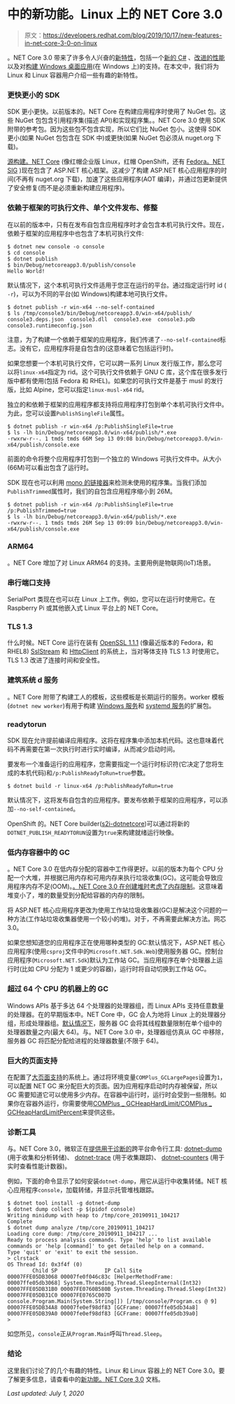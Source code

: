 # 中的新功能。Linux 上的 NET Core 3.0

> 原文：<https://developers.redhat.com/blog/2019/10/17/new-features-in-net-core-3-0-on-linux>

。NET Core 3.0 带来了许多令人兴奋的[新特性](https://docs.microsoft.com/en-us/dotnet/core/whats-new/dotnet-core-3-0)，包括一个[新的 C#](https://docs.microsoft.com/en-us/dotnet/csharp/whats-new/csharp-8) 、[改进的性能](https://devblogs.microsoft.com/dotnet/performance-improvements-in-net-core-3-0/)以及对[构建 Windows 桌面应用](https://devblogs.microsoft.com/dotnet/announcing-net-core-3-preview-1-and-open-sourcing-windows-desktop-frameworks/)(在 Windows 上)的支持。在本文中，我们将为 Linux 和 Linux 容器用户介绍一些有趣的新特性。

### 更快更小的 SDK

SDK 更小更快。以前版本的。NET Core 在构建应用程序时使用了 NuGet 包。这些 NuGet 包包含引用程序集(描述 API)和实现程序集。。NET Core 3.0 使用 SDK 附带的参考包。因为这些包不包含实现，所以它们比 NuGet 包小。这使得 SDK 更小(如果 NuGet 包包含在 SDK 中)或更快(如果 NuGet 包必须从 nuget.org 下载)。

[源构建。NET Core](https://github.com/dotnet/source-build/) (像红帽企业版 Linux，红帽 OpenShift，还有 [Fedora。NET SIG](https://fedoraloves.net/) )现在包含了 ASP.NET 核心框架。这减少了构建 ASP.NET 核心应用程序的时间(不再有 nuget.org 下载)，加速了这些应用程序(AOT 编译)，并通过包更新提供了安全修复(而不是必须重新构建应用程序)。

### 依赖于框架的可执行文件、单个文件发布、修整

在以前的版本中，只有在发布自包含应用程序时才会包含本机可执行文件。现在，依赖于框架的应用程序中也包含了本机可执行文件:

```
$ dotnet new console -o console
$ cd console
$ dotnet publish
$ bin/Debug/netcoreapp3.0/publish/console
Hello World!

```

默认情况下，这个本机可执行文件适用于您正在运行的平台。通过指定运行时 id ( `-r`)，可以为不同的平台(如 Windows)构建本地可执行文件。

```
$ dotnet publish -r win-x64 --no-self-contained
$ ls /tmp/console3/bin/Debug/netcoreapp3.0/win-x64/publish/
console3.deps.json  console3.dll  console3.exe  console3.pdb  console3.runtimeconfig.json

```

注意，为了构建一个依赖于框架的应用程序，我们传递了`--no-self-contained`标志。没有它，应用程序将是自包含的(这意味着它包括运行时)。

如果您想要一个本机可执行文件，它可以跨一系列 Linux 发行版工作，那么您可以将`linux-x64`指定为 rid。这个可执行文件依赖于 GNU C 库，这个库在很多发行版中都有使用(包括 Fedora 和 RHEL)。如果您的可执行文件是基于 musl 的发行版，比如 Alpine，您可以指定`linux-musl-x64` rid。

独立的和依赖于框架的应用程序都支持将应用程序打包到单个本机可执行文件中。为此，您可以设置`PublishSingleFile`属性。

```
$ dotnet publish -r win-x64 /p:PublishSingleFile=true
$ ls -lh bin/Debug/netcoreapp3.0/win-x64/publish/*.exe
-rwxrw-r--. 1 tmds tmds 66M Sep 13 09:08 bin/Debug/netcoreapp3.0/win-x64/publish/console.exe

```

前面的命令将整个应用程序打包到一个独立的 Windows 可执行文件中。从大小(66M)可以看出包含了运行时。

SDK 现在也可以利用 [mono 的链接器](https://github.com/mono/linker)来检测未使用的程序集。当我们添加`PublishTrimmed`属性时，我们的自包含应用程序缩小到 26M。

```
$ dotnet publish -r win-x64 /p:PublishSingleFile=true /p:PublishTrimmed=true
$ ls -lh bin/Debug/netcoreapp3.0/win-x64/publish/*.exe
-rwxrw-r--. 1 tmds tmds 26M Sep 13 09:09 bin/Debug/netcoreapp3.0/win-x64/publish/console.exe

```

### ARM64

。NET Core 增加了对 Linux ARM64 的支持。主要用例是物联网(IoT)场景。

### 串行端口支持

SerialPort 类现在也可以在 Linux 上工作。例如，您可以在运行时使用它。在 Raspberry Pi 或其他嵌入式 Linux 平台上的 NET Core。

### TLS 1.3

什么时候。NET Core 运行在装有 [OpenSSL 1.1.1](https://www.openssl.org/blog/blog/2018/09/11/release111/) (像最近版本的 Fedora，和 RHEL8) [SslStream](https://docs.microsoft.com/en-us/dotnet/api/system.net.security.sslstream?view=netcore-3.0) 和 [HttpClient](https://docs.microsoft.com/en-us/dotnet/api/system.net.http.httpclient?view=netcore-3.0) 的系统上，当对等体支持 TLS 1.3 时使用它。TLS 1.3 改进了连接时间和安全性。

### 建筑系统 d 服务

。NET Core 附带了构建工人的模板，这些模板是长期运行的服务。worker 模板(`dotnet new worker`)有用于构建 [Windows 服务](https://devblogs.microsoft.com/aspnet/net-core-workers-as-windows-services/)和 [systemd 服务](https://devblogs.microsoft.com/dotnet/net-core-and-systemd/)的扩展包。

### readytorun

SDK 现在允许提前编译应用程序。这将在程序集中添加本机代码。这也意味着代码不再需要在第一次执行时进行实时编译，从而减少启动时间。

要发布一个准备运行的应用程序，您需要指定一个运行时标识符(它决定了您将生成的本机代码)和`/p:PublishReadyToRun=true`参数。

```
$ dotnet build -r linux-x64 /p:PublishReadyToRun=true

```

默认情况下，这将发布自包含的应用程序。要发布依赖于框架的应用程序，可以添加`--no-self-contained`。

OpenShift 的。NET Core builder([s2i-dotnetcore](https://github.com/redhat-developer/s2i-dotnetcore))可以通过将新的`DOTNET_PUBLISH_READYTORUN`设置为`true`来构建就绪运行映像。

### 低内存容器中的 GC

。NET Core 3.0 在低内存分配的容器中工作得更好。以前的版本为每个 CPU 分配一个大堆，并根据已用内存和可用内存来执行垃圾收集(GC)。这可能会导致应用程序内存不足(OOM)。[。NET Core 3.0 在创建堆时考虑了内存限制](https://devblogs.microsoft.com/dotnet/using-net-and-docker-together-dockercon-2019-update/)。这意味着堆变小了，堆的数量受到分配给容器的内存的限制。

将 ASP.NET 核心应用程序更改为使用工作站垃圾收集器(GC)是解决这个问题的一种方法(工作站垃圾收集器使用一个较小的堆)。对于，不再需要此解决方法。网芯 3.0。

如果您想知道您的应用程序正在使用哪种类型的 GC:默认情况下，ASP.NET 核心应用程序(使用`csproj`文件中的`Microsoft.NET.Sdk.Web`)使用服务器 GC。控制台应用程序(`Microsoft.NET.Sdk`)默认为工作站 GC。当应用程序在单个处理器上运行时(比如 CPU 分配为 1 或更少的容器)，运行时将自动切换到工作站 GC。

### 超过 64 个 CPU 的机器上的 GC

Windows APIs 基于多达 64 个处理器的处理器组，而 Linux APIs 支持任意数量的处理器。在的早期版本中。NET Core 中，GC 会人为地将 Linux 上的处理器分组，形成处理器组。[默认情况下](https://docs.microsoft.com/en-us/dotnet/framework/configure-apps/file-schema/runtime/gccpugroup-element)，服务器 GC 会将其线程数量限制在单个组中的处理器数量之内(最大 64)。与。NET Core 3.0 中，处理器组仿真从 GC 中移除，服务器 GC 将匹配分配给进程的处理器数量(不限于 64)。

### 巨大的页面支持

在配置了[大页面支持](https://www.kernel.org/doc/Documentation/vm/hugetlbpage.txt)的系统上。通过将环境变量`COMPlus_GCLargePages`设置为`1`，可以配置 NET GC 来分配巨大的页面。因为应用程序启动时内存被保留，所以 GC 需要知道它可以使用多少内存。在容器中运行时，运行时会受到一些限制。如果你在容器外运行，你需要使用[COMPlus _ GCHeapHardLimit/COMPlus _ GCHeapHardLimitPercent](https://devblogs.microsoft.com/dotnet/running-with-server-gc-in-a-small-container-scenario-part-1-hard-limit-for-the-gc-heap/)来提供这些。

### 诊断工具

与。NET Core 3.0，微软正在[提供用于诊断的](https://devblogs.microsoft.com/dotnet/introducing-diagnostics-improvements-in-net-core-3-0/)跨平台命令行工具: [dotnet-dump](https://github.com/dotnet/diagnostics/blob/master/documentation/dotnet-dump-instructions.md) (用于收集和分析转储)、 [dotnet-trace](https://github.com/dotnet/diagnostics/blob/master/documentation/dotnet-trace-instructions.md) (用于收集跟踪)、 [dotnet-counters](https://github.com/dotnet/diagnostics/blob/master/documentation/dotnet-counters-instructions.md) (用于实时查看性能计数器)。

例如，下面的命令显示了如何安装`dotnet-dump`，用它从运行中收集转储。NET 核心应用程序`console`，加载转储，并显示托管堆栈跟踪。

```
$ dotnet tool install -g dotnet-dump
$ dotnet dump collect -p $(pidof console)
Writing minidump with heap to /tmp/core_20190911_104217
Complete
$ dotnet dump analyze /tmp/core_20190911_104217                                                                                                                                                                                                                                                                
Loading core dump: /tmp/core_20190911_104217 ...
Ready to process analysis commands. Type 'help' to list available commands or 'help [command]' to get detailed help on a command.
Type 'quit' or 'exit' to exit the session.
> clrstack                                                                                                                                                                                                                                                                                                                   
OS Thread Id: 0x3f4f (0)
        Child SP               IP Call Site
00007FFE05DB3068 00007fe0f046c83c [HelperMethodFrame: 00007ffe05db3068] System.Threading.Thread.SleepInternal(Int32)
00007FFE05DB31B0 00007FE0760B580B System.Threading.Thread.Sleep(Int32)
00007FFE05DB31C0 00007FE0765C007D console.Program.Main(System.String[]) [/tmp/console/Program.cs @ 9]
00007FFE05DB34A8 00007fe0ef98df83 [GCFrame: 00007ffe05db34a8] 
00007FFE05DB39A0 00007fe0ef98df83 [GCFrame: 00007ffe05db39a0] 
>                                                                           

```

如您所见，`console`正从`Program.Main`呼叫`Thread.Sleep`。

### 结论

这里我们讨论了的几个有趣的特性。Linux 和 Linux 容器上的 NET Core 3.0。要了解更多信息，请查看中的[新功能。NET Core 3.0](https://docs.microsoft.com/en-us/dotnet/core/whats-new/dotnet-core-3-0) 文档。

*Last updated: July 1, 2020*